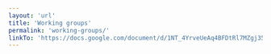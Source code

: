 ```yaml
---
layout: 'url'
title: 'Working groups'
permalink: 'working-groups/'
linkTo: 'https://docs.google.com/document/d/1NT_4YrveUeAq4BFDtRl7MZgj35A7ymp_QP9ReO0UJMw/edit#'
---
```

